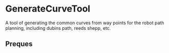 # GenerateCurveTool

A tool of generating the common curves from way points for the robot path planning, including dubins path, reeds shepp, etc.

## Preques
